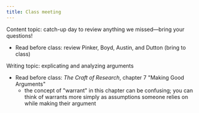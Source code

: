 ```yaml
---
title: Class meeting
---
```

<!-- 5.2 Thu 15 Feb 2024 -->

Content topic: catch-up day to review anything we missed—bring your questions!

- Read before class: review Pinker, Boyd, Austin, and Dutton (bring to class)

Writing topic: explicating and analyzing arguments

- Read before class: _The Craft of Research_, chapter 7 "Making Good Arguments"
	- the concept of "warrant" in this chapter can be confusing; you can think of warrants more simply as assumptions someone relies on while making their argument
